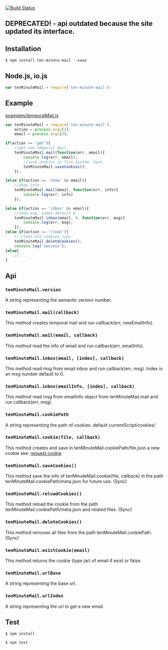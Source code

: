 [![Build Status](https://travis-ci.org/urielaero/ten-minute-mail.svg)](https://travis-ci.org/urielaero/ten-minute-mail)

## DEPRECATED! - api outdated because the site updated its interface.

## Installation

```
$ npm install ten-minute-mail --save
```

## Node.js, io.js
```js
var tenMinuteMail = require('ten-minute-mail');
```

## Example
[examples/temporalMail.js](https://github.com/urielaero/ten-minute-mail/blob/master/examples/temporalMail.js)

```js
var tenMinuteMail = require('ten-minute-mail'),
    action = process.argv[2],
    email = process.argv[3];

if(action == 'get'){
    //get new temporal mail
    tenMinuteMail.mail(function(err, email){
        console.log(err, email);
        //save cookies in file system. Sync.
        tenMinuteMail.saveCookies();
    });

}else if(action == 'show' && email){
    //show info
    tenMinuteMail.mail(email, function(err, info){
        console.log(err, info)
    });

}else if(action == 'inbox' && email){
    //show msg, index default 0
    tenMinuteMail.inbox(email, 0, function(err, msg){
        console.log(err, msg);
    });
}else if(action == 'clean'){
    // Clean old cookies sync.
    tenMinuteMail.deleteCookies();
    console.log('success');
}else{
    //...
}

```

## Api

### `tenMinuteMail.version`
A string representing the semantic version number.

### `tenMinuteMail.mail(callback)`
This method creates temporal mail and run callback(err, newEmailInfo).

### `tenMinuteMail.mail(email, callback)`
This method read the info of email and run callback(err, emailInfo).

### `tenMinuteMail.inbox(email, [index], callback)`
This method read msg from email inbox and run callback(err, msg). Index is an msg number default to 0.

### `tenMinuteMail.inbox(emailInfo, [index], callback)`
This method read msg from emailInfo object from tenMinuteMail.mail and run callback(err, msg).

### `tenMinuteMail.cookiePath`
A string representing the path of cookies. default currentScript/cookies/

### `tenMinuteMail.cookie(file, callback)`
This method creates and save in tenMinuteMail.cookiePath/file.json a new cookie see: [request cookie](https://github.com/request/request#examples)

### `tenMinuteMail.saveCookies()`
This method save the info of tenMinuteMail.cookie(file, callback)  in the path tenMinuteMail.cookiePath/meta.json for future use. (Sync)

### `tenMinuteMail.reloadCookies()`
This method reload the cookie from the path tenMinuteMail.cookiePath/meta.json and related files. (Sync)

### `tenMinuteMail.deleteCookies()`
This method removes all files from the path tenMinuteMail.cookiePath. (Sync)

### `tenMinuteMail.existCookie(email)`
This method returns the cookie (type jar) of email if exist or false.

### `tenMinuteMail.urlBase`
A string representing the base url.

### `tenMinuteMail.urlIndex`
A string representing the url to get a new email.

## Test

```
$ npm install
```
```
$ npm test
```
